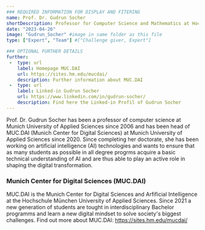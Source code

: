 ```yaml
---
### REQUIRED INFORMATION FOR DISPLAY AND FITERING
name: Prof. Dr. Gudrun Socher
shortDescription: Professor for Computer Science and Mathematics at Hochschule München University of Applied Sciences 
date: "2023-04-26"
image: "Gudrun_Socher" #image in same folder as this file
type: ["Expert", "Team"] #["Challenge giver, Expert"]

### OPTIONAL FURTHER DETAILS
further:
 -  type: url
    label: Homepage MUC.DAI
    url: https://sites.hm.edu/mucdai/
    description: Further information about MUC.DAI 
 -  type: url
    label: Linked-in Gudrun Socher
    url: https://www.linkedin.com/in/gudrun-socher/
    description: Find here the Linked-in Profil of Gudrun Socher 
---
```


Prof. Dr. Gudrun Socher has been a professor of computer science at Munich University of Applied Sciences since 2006 and has been head of MUC.DAI (Munich Center for Digital Sciences) at Munich University of Applied Sciences since 2020. Since completing her doctorate, she has been working on artificial intelligence (AI) technologies and wants to ensure that as many students as possible in all degree progrms acquire a basic technical understanding of AI and are thus able to play an active role in shaping the digital transformation. 
 

### Munich Center for Digital Sciences (MUC.DAI)

MUC.DAI is the Munich Center for Digital Sciences and Arfificial Intelligence at the Hochschule München University of Applied Sciences. Since 2021 a new generation of students are tought in interdisciplinary Bachelor programms and learn a new digital mindset to solve society's biggest challenges. 
Find out more about MUC.DAI: https://sites.hm.edu/mucdai/

